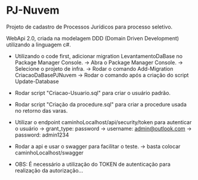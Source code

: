 ﻿# PJ-Nuvem
Projeto de cadastro de Processos Jurídicos para processo seletivo.

WebApi 2.0, criada na modelagem DDD (Domain Driven Development) utilizando a linguagem c#.


* Utilizando o code first, adicionar migration LevantamentoDaBase no Package Manager Console.
	-> Abra o Package Manager Console.
	-> Selecione o projeto de infra.
	-> Rodar o comando Add-Migration CriacaoDaBasePJNuvem
	-> Rodar o comando após a criação do script Update-Database

* Rodar script "Criacao-Usuario.sql" para criar o usuário padrão.
* Rodar script "Criação da procedure.sql" para criar a procedure usada no retorno das varas.
* Utilizar o endpoint caminhoLocalhost/api/security/token para autenticar o usuário
	-> grant_type: password
	-> username: admin@outlook.com
	-> password: admin1234
* Rodar a api e usar o swagger para facilitar o teste.
	-> basta colocar caminhoLocalhost/swagger

* OBS: É necessário a utilização do TOKEN de autenticação para realização da autorização...